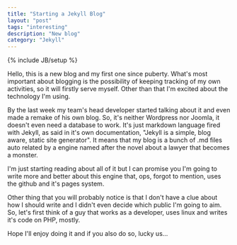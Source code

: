 ```yaml
---
title: "Starting a Jekyll Blog"
layout: "post"
tags: "interesting"
description: "New blog"
category: "Jekyll"
---
```

{% include JB/setup %}

Hello, this is a new blog and my first one since puberty. What's most important about blogging is the possibility of keeping tracking of my own activities, so it will firstly serve myself. Other than that I'm excited about the technology I'm using. 

By the last week my team's head developer started talking about it and even made a remake of his own blog.
So, it's neither Wordpress nor Joomla, it doesn't even need a database to work. It's just markdown language fired with Jekyll, as said in it's own documentation, "Jekyll is a simple, blog aware, static site generator". It means that my blog is a bunch of .md files auto related by a engine named after the novel about a lawyer that becomes a monster. 

I'm just starting reading about all of it but I can promise you I'm going to write more and better about this engine that, ops, forgot to mention, uses the github and it's pages system. 

Other thing that you will probably notice is that I don't have a clue about how I should write and I didn't even decide which public I'm going to aim. So, let's first think of a guy that works as a developer, uses linux and writes it's code on PHP, mostly.

Hope I'll enjoy doing it and if you also do so, lucky us...
